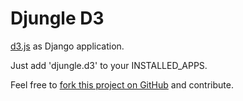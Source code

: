 Djungle D3
==========

[d3.js](http://d3js.org/) as Django application.

Just add 'djungle.d3' to your INSTALLED_APPS.

Feel free to [fork this project on
GitHub](https://github.com/djungle/djungle-d3) and contribute.